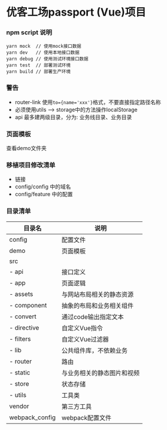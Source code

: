 # 优客工场passport (Vue)项目


### npm script 说明
```
yarn mock  // 使用mock接口数据
yarn dev   // 使用本地接口数据
yarn debug // 使用测试环境接口数据
yarn test  // 部署测试环境
yarn build // 部署生产环境

```


### 警告
- router-link 使用`to={name='xxx'}`格式，不要直接指定路径名称
- 必须使用utils --> storage中的方法操作localStorage
- api 最多建两级目录，分为: 业务线目录、业务目录


### 页面模板
查看demo文件夹


### 移植项目修改清单
- 链接
- config/config 中的域名
- config/feature 中的配置


### 目录清单
 目录名           | 说明 
 --------------- |-------------------------------------
 config          | 配置文件
 demo            | 页面模板
 src             | 
   - api         | 接口定义
   - app         | 页面逻辑
   - assets      | 与网站布局相关的静态资源
   - component   | 抽象的布局和业务相关组件
   - convert     | 通过code输出指定文本
   - directive   | 自定义Vue指令
   - filters     | 自定义Vue过滤器
   - lib         | 公共组件库，不依赖业务
   - router      | 路由
   - static      | 与业务相关的静态图片和视频
   - store       | 状态存储
   - utils       | 工具类
 vendor          | 第三方工具
 webpack_config  | webpack配置文件

